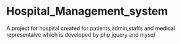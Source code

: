 # Hospital_Management_system
A project for hospital created for patients,admin,staffs and medical representaive which is developed by php jquery and mysql 
